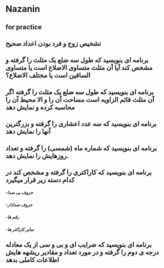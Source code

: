 # Nazanin
## for practice
##   تشخیص زوج و فرد بودن اعداد صحیح
## برنامه ای بنویسید که طول سه ضلع یک مثلث را گرفته و مشخص کند آیا آن مثلث متساوی الاضلاع است یا متساوی الساقین است یا مختلف الاضلاع؟ 
## برنامه ای بنویسید که طول سه ضلع یک مثلث را گرفته اگر آن مثلث قائم الزاویه است مساحت آن را و الا محیط آن را محاسبه کرده و نمایش دهد
## برنامه ای بنویسید که سه عدد اعشاری را گرفته و بزرگترین آنها را نمایش دهد
## برنامه ای بنویسید که شماره ماه (شمسی) را گرفته و تعداد روزهایش را نمایش دهد.
## برنامه ای بنویسید که کاراکتری را گرفته و مشخص کند در کدام دسته زیر قرار میگیرد
##### -حروف بی صدا
##### -حروف صدادار
##### -رقم ها
##### -سایر کاراکتر ها
## برنامه ای بنویسید که ضرایب ای و بی و سی از یک معادله درجه ی دوم را گرفته و در مورد تعداد و مقادیر ریشهه هایش اطلاعات کاملی بدهد

